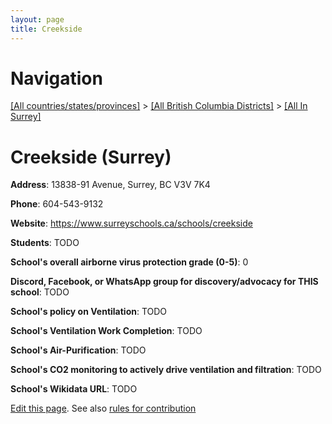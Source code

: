 ```yaml
---
layout: page
title: Creekside
---
```

# Navigation

[[All countries/states/provinces]](../../..) > [[All British Columbia Districts]](../..) > [[All In Surrey]](..)

# Creekside (Surrey)

**Address**: 13838-91 Avenue, Surrey, BC V3V 7K4

**Phone**: 604-543-9132

**Website**: <https://www.surreyschools.ca/schools/creekside>

**Students**: TODO

**School's overall airborne virus protection grade (0-5)**: 0

**Discord, Facebook, or WhatsApp group for discovery/advocacy for THIS school**: TODO

**School's policy on Ventilation**: TODO

**School's Ventilation Work Completion**: TODO

**School's Air-Purification**: TODO

**School's CO2 monitoring to actively drive ventilation and filtration**: TODO

**School's Wikidata URL**: TODO


[Edit this page](https://github.com/ventilate-schools/BC/edit/main/./Surrey/Creekside.md). See also [rules for contribution](../../../contribution-rules/)